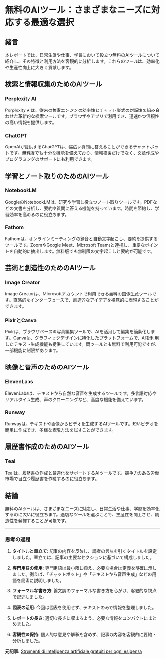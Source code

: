 # 無料のAIツール：さまざまなニーズに対応する最適な選択

## 緒言

本レポートでは、日常生活や仕事、学習において役立つ無料のAIツールについて紹介し、その特徴と利用方法を客観的に分析します。これらのツールは、効率化や生産性向上に大きく貢献します。

## 検索と情報収集のためのAIツール

### Perplexity AI

Perplexity AIは、従来の検索エンジンの効率性とチャット形式の対話性を組み合わせた革新的な検索ツールです。ブラウザやアプリで利用でき、迅速かつ信頼性の高い情報を提供します。

### ChatGPT

OpenAIが提供するChatGPTは、幅広い質問に答えることができるチャットボットです。無料版でも十分な機能を備えており、情報検索だけでなく、文章作成やプログラミングのサポートにも利用できます。

## 学習とノート取りのためのAIツール

### NotebookLM

GoogleのNotebookLMは、研究や学習に役立つノート取りツールです。PDFなどの文書を分析し、要約や質問に答える機能を持っています。時間を節約し、学習効率を高めるのに役立ちます。

### Fathom

Fathomは、オンラインミーティングの録音と自動文字起こし、要約を提供するツールです。ZoomやGoogle Meet、Microsoft Teamsと連携し、重要なポイントを自動的に抽出します。無料版でも無制限の文字起こしと要約が可能です。

## 芸術と創造性のためのAIツール

### Image Creator

Image Creatorは、Microsoftアカウントで利用できる無料の画像生成ツールです。直感的なインターフェースで、創造的なアイデアを視覚的に表現することができます。

### PixlrとCanva

Pixlrは、ブラウザベースの写真編集ツールで、AIを活用して編集を簡素化します。Canvaは、グラフィックデザインに特化したプラットフォームで、AIを利用したテキスト生成機能も提供しています。両ツールとも無料で利用可能ですが、一部機能に制限があります。

## 映像と音声のためのAIツール

### ElevenLabs

ElevenLabsは、テキストから自然な音声を生成するツールです。多言語対応やリアルタイム生成、声のクローニングなど、高度な機能を備えています。

### Runway

Runwayは、テキストや画像からビデオを生成するAIツールです。短いビデオを簡単に作成でき、多様な表現方法を試すことができます。

## 履歴書作成のためのAIツール

### Teal

Tealは、履歴書の作成と最適化をサポートするAIツールです。競争力のある労働市場で目立つ履歴書を作成するのに役立ちます。

## 結論

無料のAIツールは、さまざまなニーズに対応し、日常生活や仕事、学習を効率化するのに大いに役立ちます。適切なツールを選ぶことで、生産性を向上させ、創造性を発揮することが可能です。

---

### 思考の過程

1. **タイトルと章立て**: 記事の内容を反映し、読者の興味を引くタイトルを設定しました。章立ては、記事の主要なセクションに基づいて構成しました。

2. **専門用語の使用**: 専門用語は最小限に抑え、必要な場合は定義を明確に示しました。例えば、「チャットボット」や「テキストから音声生成」などの用語を簡潔に説明しました。

3. **フォーマルな書き方**: 論文調のフォーマルな書き方を心がけ、客観的な視点で記述しました。

4. **図表の活用**: 今回は図表を使用せず、テキストのみで情報を整理しました。

5. **レポートの長さ**: 適切な長さに収まるよう、必要な情報をコンパクトにまとめました。

6. **客観性の保持**: 個人的な意見や解釈を含めず、記事の内容を客観的に要約・分析しました。

**元記事:** [Strumenti di intelligenza artificiale gratuiti per ogni esigenza](https://www.telefonino.net/notizie/strumenti-di-intelligenza-artificiale-gratuiti-per-ogni-esigenza/)
